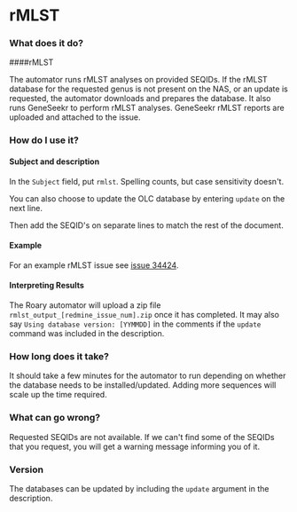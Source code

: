 # rMLST

### What does it do?

####rMLST

​​The automator runs rMLST analyses on provided SEQIDs. If the rMLST database for the requested genus is not present on the NAS, or an update is requested, the automator downloads and prepares the database. It also runs GeneSeekr to perform rMLST analyses. GeneSeekr rMLST reports are uploaded and attached to the issue​.

### How do I use it?

#### Subject and description

In the `Subject` field, put `rmlst`. Spelling counts, but case sensitivity doesn't.

You can also choose to update the OLC database by entering `update` on the next line.

Then add the SEQID's on separate lines to match the rest of the document.


#### Example

For an example rMLST issue see [issue 34424](https://redmine.biodiversity.agr.gc.ca/issues/34424).

#### Interpreting Results

The Roary automator will upload a zip file `rmlst_output_[redmine_issue_num].zip` once it has completed. It may also say `Using database version: [YYMMDD]` in the comments if the `update` command was included in the description.

### How long does it take?

​It should take a few minutes for the automator to run depending on whether the database needs to be installed/updated. Adding more sequences will scale up the time required​.

### What can go wrong?

Requested SEQIDs are not available. If we can't find some of the SEQIDs that you request, you will get a warning message informing you of it.

### Version

The databases can be updated by including the `update` argument in the description.


